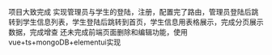 
项目大致完成 实现管理员与学生的登陆，注册，配置完了路由，管理员登陆后跳转到学生信息列表，学生登陆后跳转到首页，学生信息用表格展示，完成分页展示数据，完成增查 还未完成前端页面删除和编辑功能，使用vue+ts+mongoDB+elementui实现
